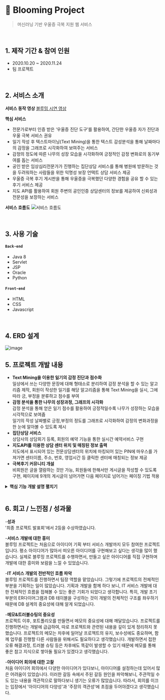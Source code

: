 # :pushpin: Blooming Project
>머신러닝 기반 우울증 극복 지원 웹 서비스 

</br>

## 1. 제작 기간 & 참여 인원
- 2020.10.20 ~ 2020.11.24
- 팀 프로젝트

</br>

## 2. 서비스 소개

__서비스 동작 영상__
[블루밍 시연 영상](https://www.youtube.com/watch?v=EmWq5_p0dwE)



__핵심 서비스__  
- 전문가로부터 인증 받은 ‘우울증 진단 도구’를 활용하여, 간단한 우울증 자가 진단과 우울 극복 서비스 권유
- 일기 작성 후 텍스트마이닝(Text Mining)을 통한 텍스트 감성분석을 통해 날짜마다의 감정을 그래프로 시각화하여 보여주는 서비스
- 감정의 정도에 따른 나무의 성장 모습을 시각화하여 긍정적인 감정 변화로의 동기부여를 돕는 서비스
- 공인 받은 임상심리전문가가 진행하는 집단상담 서비스를 통해 병원에 방문하는 것을 두려워하는 사람들을 위한 익명성 보장 언택트 상담 서비스 제공
- 우울증 극복 후기 게시판을 통해 우울증을 극복했던 다양한 경험을 공유 할 수 있는 후기 서비스 제공
- 지도 API를 활용하여 회원 주변의 공인인증 상담센터의 정보를 제공하여 신뢰성과 전문성을 보장하는 서비스

__서비스 흐름도__
![서비스 흐름도](https://user-images.githubusercontent.com/70616657/117522771-256f6000-aff0-11eb-8b3f-d4cd107c9442.PNG)
  

</br>

## 3. 사용 기술
#### `Back-end`
  - Java 8
  - Servlet
  - JSP
  - Oracle
  - Python
#### `Front-end`
  - HTML
  - CSS
  - Javascript

</br>

## 4. ERD 설계
![image](https://user-images.githubusercontent.com/70616657/117235987-bf090700-ae62-11eb-869a-003342bd51a4.png)



## 5. 프로젝트 개발 내용  

- __Text Mining을 이용한 일기의 감정 진단과 점수화__  
일상에서 쓰는 다양한 문장에 대해 형태소로 분리하여 감정 분석을 할 수 있는 알고리즘 제작, 회원이 작성한 일기를 해당 알고리즘을 통해 Text Mining을 실시, 그에 따라 긍, 부정을 분류하고 점수를 부여  
- __감정 분석을 통한 나무의 성장과정, 그래프의 시각화__  
감정 분석을 통해 얻은 일기 점수를 활용하여 긍정적일수록 나무가 성장하는 모습을 시각적으로 보여줌  
일기의 작성 날짜별로 긍정,부정의 정도를 그래프로 시각화하여 감정의 변화과정을 한 눈에 알아볼 수 있도록 제시  
- __집단상담 서비스__  
상담사의 상담회기 등록, 회원의 예약 기능을 통한 실시간 예약서비스 구현  
- __지도API를 이용한 상담 센터 위치 및 매칭된 정보 출력__  
지도에서 표시되어 있는 전문상담센터의 위치에 마킹되어 있는 PIN에 마우스를 가져가면 센터이름, 주소, 번호, 영업시간 등 클릭한 센터에 매칭되는 정보 제공  
- __극복후기 커뮤니티 개설__  
비회원은 글을 열람하는 것만 가능, 회원들에 한해서만 게시글을 작성할 수 있도록 구현, 페이지에 9개의 게시글이 넘어가면 다음 페이지로 넘어가는 페이징 기법 적용  

<details>
<summary><b>핵심 기능 개발 설명 펼치기</b></summary>
<div markdown="1">

### 5.1. 전체 흐름
![image](https://user-images.githubusercontent.com/70616657/117235753-4b66fa00-ae62-11eb-9995-bab7b4a26955.png)

__JSP와 Servlet을 기반으로 제작__
- Servlet과 JSP를 활용하여 화면과 내부 로직을 구현
- DAO class를 통해 DB와 연동
- Python Flask를 활용하여 클라이언트로 부터 받은 데이터를 머신러닝으로 가공 후, Servlet에 반환.


<details>
<summary><b>일기 기능 펼치기</b></summary>
<div markdown="1">
  
### 5.2. 일기 기능
__5.2.1. 일기 작성 기능__  
- **데이터 입력 및 요청** 
  - JSP에서 form에서 Flask 서버 주소로 작성한 일기 데이터를 전송합니다.  
>![image](https://user-images.githubusercontent.com/70616657/117237466-0218a980-ae66-11eb-8c28-a68f27722238.png)

</br>

- **Flask** 
  - JSP로 부터 전송 받은 데이터를 학습한 모델로 가공 후, Servlet으로 return 합니다.  
> ![image](https://user-images.githubusercontent.com/70616657/117237808-a7338200-ae66-11eb-9b9f-89cda20b8ef1.png)

</br>

- **Servlet** 
  - Flask로 부터 받아온 데이터를 DB에 저장합니다.  
>![image](https://user-images.githubusercontent.com/70616657/117238038-1f9a4300-ae67-11eb-856a-0214fc8885b1.png)

</br>
</br>

__5.2.2. 일기 출력 기능__  
- **날짜에 따른 일기 출력** 
  - 사용자로 부터 날짜를 입력 받아 DB에서 해당 날짜에 해당하는 일기 데이터를 조회하여, 일기 제목을 출력해줍니다. 이 때, Ajax를 활용해 비동기화 출력을 구현했습니다.
  - 제목을 누르면, 일기 제목에 해당하는 구체적인 내용 값을 DB에서 조회하여 새 페이지에 출력해줍니다.
>![image](https://user-images.githubusercontent.com/70616657/117238166-5ff9c100-ae67-11eb-90fd-d6af9ae4b988.png)
>![image](https://user-images.githubusercontent.com/70616657/117238325-9e8f7b80-ae67-11eb-806d-44f633b03f32.png)

</br>
</br>

__5.2.3. 이미지, 그래프 출력 기능__  
- **그래프 출력** 
  - 구글 차트 API를 양식을 활용하여 그래프를 구현했습니다. 작성한 일기 점수에 따라 그래프 점수를 책정하여 출력해줍니다.  
>![image](https://user-images.githubusercontent.com/70616657/117238541-08a82080-ae68-11eb-9b9b-c55edf3f1714.png)

</br>

- **나무 성장 이미지 출력** 
  - 일기 점수에 따라 출력할 이미지를 선택하여 출력해줍니다.  
>![image](https://user-images.githubusercontent.com/70616657/117238690-5cb30500-ae68-11eb-8493-5866d522c279.png)
>![image](https://user-images.githubusercontent.com/70616657/117238694-5de43200-ae68-11eb-8863-018935fac1a5.png)


</div>
</details>

</br>

<details>
<summary><b>상담 예약 기능 펼치기</b></summary>
<div markdown="1">
  
### 5.3. 상담 예약 기능
__5.3.1. 상담 신청__  
- **상담 신청** 
  - 상담 신청 버튼을 누르면, 상담 게시글을 작성한 상담자를 받고, 세션에 저장되어 있는 접속한 사람의 이메일과 연관된 정보를 DB에서 조회 후, 해당 데이터를 예약 테이블 DB에 저장합니다. 이 때, encodeURI를 활용했습니다.
>![image](https://user-images.githubusercontent.com/70616657/117238884-ad2a6280-ae68-11eb-9af8-70d495b36540.png)

</br>
</br>

__5.3.2. 상담 출력__  
- **상담 게시글 출력** 
  - 세션에 저장된 이메일을 조회하여 회원, 상담사, 예약, 비예약 등 상황별로 출력문을 조정하여 상담 게시글 상태를 출력해줍니다. 
>![image](https://user-images.githubusercontent.com/70616657/117239343-8b7dab00-ae69-11eb-87a9-c3b82282ff67.png)

</br>

- **상담 예약 리스트 조회**   
  - 세션에 저장된 이메일을 통해 접속한 사람과 연관된 상담 예약 현황을 예약 테이블 DB에서 조회하여 출력해줍니다.  
>![image](https://user-images.githubusercontent.com/70616657/117239187-422d5b80-ae69-11eb-8462-4bfcb2d0d265.png)


</div>
</details>

</br>

<details>
<summary><b>지도, 센터 찾기 기능 펼치기</b></summary>
<div markdown="1">

### 5.4. 지도, 센터 찾기 기능
__5.4.1. 지도 기능__  
- **마커 표시** 
  - 카카오톡 지도 API를 활용하여 지도와 관련된 서비스 구현했습니다.
>![image](https://user-images.githubusercontent.com/70616657/117239520-e2838000-ae69-11eb-98b5-4b1202c7d956.png)

</br>

- **센터 찾기 기능**   
  - 마우스와 접촉한 데이터 문자열을 필요한 부분만 파싱 후, Ajax를 통해 파싱된 데이터를 DB에서 센터를 찾는 검색 조건으로 활용했습니다.  
>![image](https://user-images.githubusercontent.com/70616657/117239557-fe872180-ae69-11eb-99a1-cdc1ad1aa2e6.png)
>![image](https://user-images.githubusercontent.com/70616657/117239565-00e97b80-ae6a-11eb-92fe-ba2bca3e1c2e.png)


</div>
</details>

</br>

<details>
<summary><b>로그인 기능 펼치기</b></summary>
<div markdown="1">

### 5.5. 로그인 기능
- **로그인 기능** 
  - JSP form으로 부터 받은 회원 정보와 DB 내의 회원 정보 일치여부 확인하여 로그인 기능을 구현했습니다.
>![image](https://user-images.githubusercontent.com/70616657/117239719-41e19000-ae6a-11eb-9149-7fde4fb11e48.png)


</div>
</details>

</br>

</div>
</details>

</br>

## 6. 회고 / 느낀점 / 성과물

-__성과__  
'최종 프로젝트 발표회'에서 2등을 수상하였습니다.

-__서비스 개발에 대한 흥미__  
블루밍 프로젝트는 처음으로 아이디어 기획 부터 서비스 개발까지 모두 참여한 프로젝트입니다.
평소 아이디어가 많아서 떠오른 아이디어를 구현해보고 싶다는 생각을 많이 했습니다.
실제로 블루밍 프로젝트를 수행하면서, 만들고 싶은 아이디어를 직접 구현하며 개발에 대한 흥미와 보람을 느낄 수 있었습니다.

-__IT 서비스 개발의 전반적인 흐름 파악__  
블루밍 프로젝트를 진행하면서 팀장 역할을 맡았습니다.
그렇기에 프로젝트의 전체적인 부분을 기획하는 일이 많았습니다.
기획과 개발을 함께 하다 보니, IT 서비스 개발에 대한 전체적인 흐름을 접해볼 수 있는 좋은 기회가 되었다고 생각합니다.
특히, 개발 초기 부분의 ER다이어그램과 DB 테이블을 구성하는 것이 개발의 전체적인 구조를 좌우하기 때문에 DB 설계의 중요성에 대해 알게 되었습니다.

-__메모&트러블슈팅의 중요성__  
프로젝트 이후, 포트폴리오를 만들면서 메모의 중요성에 대해 깨달았습니다.
프로젝트를 진행하면서는 개발에 급급하여, 따로 프로젝트와 관련된 내용을 깊이 있게 정리하지 못했습니다.
프로젝트의 메모는 차후에 일어날 프로젝트의 유지, 보수성에도 중요하며, 함께 업무를 진행할 다른 사람들을 위해서도 필요하다고 생각했습니다.
개발하면서 접한 오류 해결과정, 트러블 슈팅 등은 차후에도 똑같이 발생할 수 있기 때문에 메모를 통해 좋은 참고 지식으로 쌓아둘 필요가 있겠다고 생각했습니다.

-__아이디어 회의에 대한 고찰__  
처음 아이디어 회의에서 다양한 아이디어가 있다보니, 아이디어를 설정하는데 있어서 많은 어려움이 있었습니다.
이러한 갈등 속에서 주된 갈등 원인을 파악해보니, 주관적일 수도 있는 내용을 객관적으로 말하다보니 생기는 오류가 많았습니다.
따라서, 회의를 이끄는 입장에서 '아이디어의 다양성'과 '주장의 객관성'에 초점을 두어야겠다고 생각했습니다.

